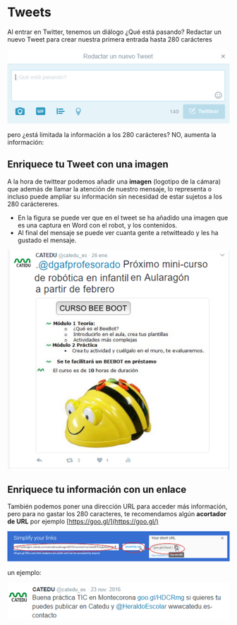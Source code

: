 
# Tweets

Al entrar en Twitter, tenemos un diálogo ¿Qué está pasando? Redactar un nuevo Tweet para crear nuestra primera entrada hasta 280 carácteres


![](img/redactar_tweet.png)

pero ¿está limitada la información a los 280 carácteres? NO, aumenta la información:

## Enriquece tu Tweet con una imagen

A la hora de twittear podemos añadir una **imagen** (logotipo de la cámara) que además de llamar la atención de nuestro mensaje, lo representa o incluso puede ampliar su información sin necesidad de estar sujetos a los 280 caráctereres.

- En la figura se puede ver que en el tweet se ha añadido una imagen que es una captura en Word con el robot, y los contenidos.
- Al final del mensaje se puede ver cuanta gente a retwitteado y les ha gustado el mensaje.


![](img/bee_bot_Twitter.png)

## Enriquece tu información con un enlace

También podemos poner una dirección URL para acceder más información, pero para no gastar los 280 caracteres, te recomendamos algún **acortador de URL** por ejemplo [https://goo.gl/](https://goo.gl/)


![](img/2017-02-01_19_19_17-Google_URL_Shortener.png)

un ejemplo:


![](img/tweet_de_ejemplo.png)



